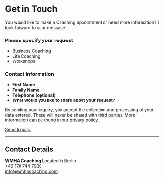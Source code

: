 # Get in Touch

You would like to make a Coaching appointment or need more information?
I look forward to your message.

### Please specify your request
- Business Coaching
- Life Coaching
- Workshops

### Contact Information
- **First Name**
- **Family Name**
- **Telephone (optional)**
- **What would you like to share about your request?**

By sending your inquiry, you accept the collection and processing of your data entered. These will never be shared with third parties. More information can be found in [our privacy policy](./privacy-policy).

[Send Inquiry](mailto:info@wmhacoaching.com)

---

## Contact Details
**WMHA Coaching**
Located in Berlin  
+49 170 744 7930  
info@wmhacoaching.com
